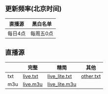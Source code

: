 ## 更新频率(北京时间)
|直播源|黑白名单|
| ---- | ---- |
|每日4点|每周五0点|

## 直播源
||完整|精简|其他|
| ---- | ---- | ---- | ---- |
|txt|[live.txt](https://raw.githubusercontent.com/qingtingjjjjjjj/Web-Scraping/refs/heads/main/live.txt)|[live_lite.txt](https://raw.githubusercontent.com/qingtingjjjjjjj/Web-Scraping/refs/heads/main/live_lite.txt)|[other.txt](https://raw.githubusercontent.com/qingtingjjjjjjj/Web-Scraping/refs/heads/main/others.txt)
|m3u|[live.m3u](https://raw.githubusercontent.com/qingtingjjjjjjj/Web-Scraping/refs/heads/main/live.m3u)|[live_lite.m3u](https://raw.githubusercontent.com/qingtingjjjjjjj/Web-Scraping/refs/heads/main/live_lite.m3u)||

